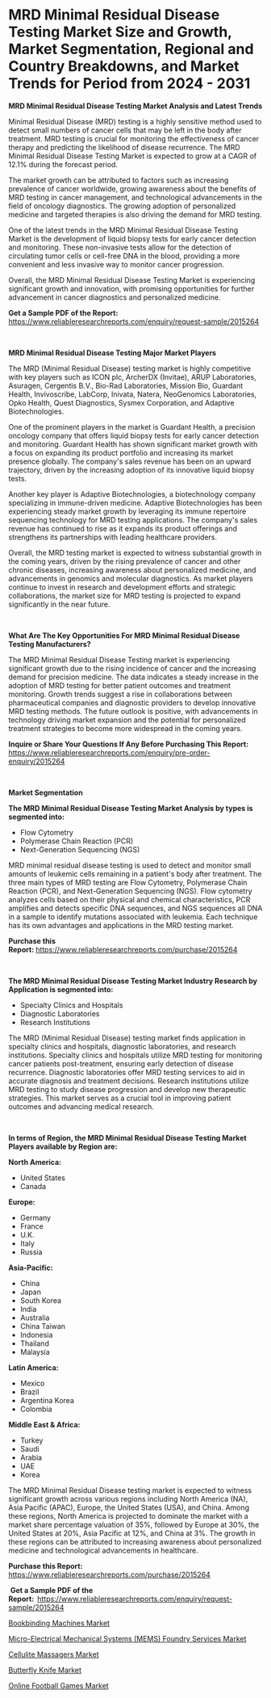 <p><h1>MRD Minimal Residual Disease Testing Market Size and Growth, Market Segmentation, Regional and Country Breakdowns, and Market Trends for Period from 2024 -  2031</h1></p><p><strong>MRD Minimal Residual Disease Testing Market Analysis and Latest Trends</strong></p>
<p><p>Minimal Residual Disease (MRD) testing is a highly sensitive method used to detect small numbers of cancer cells that may be left in the body after treatment. MRD testing is crucial for monitoring the effectiveness of cancer therapy and predicting the likelihood of disease recurrence. The MRD Minimal Residual Disease Testing Market is expected to grow at a CAGR of 12.1% during the forecast period.</p><p>The market growth can be attributed to factors such as increasing prevalence of cancer worldwide, growing awareness about the benefits of MRD testing in cancer management, and technological advancements in the field of oncology diagnostics. The growing adoption of personalized medicine and targeted therapies is also driving the demand for MRD testing.</p><p>One of the latest trends in the MRD Minimal Residual Disease Testing Market is the development of liquid biopsy tests for early cancer detection and monitoring. These non-invasive tests allow for the detection of circulating tumor cells or cell-free DNA in the blood, providing a more convenient and less invasive way to monitor cancer progression.</p><p>Overall, the MRD Minimal Residual Disease Testing Market is experiencing significant growth and innovation, with promising opportunities for further advancement in cancer diagnostics and personalized medicine.</p></p>
<p><strong>Get a Sample PDF of the Report:&nbsp;</strong> <a href="https://www.reliableresearchreports.com/enquiry/request-sample/2015264">https://www.reliableresearchreports.com/enquiry/request-sample/2015264</a></p>
<p>&nbsp;</p>
<p><strong>MRD Minimal Residual Disease Testing Major Market Players</strong></p>
<p><p>The MRD (Minimal Residual Disease) testing market is highly competitive with key players such as ICON plc, ArcherDX (Invitae), ARUP Laboratories, Asuragen, Cergentis B.V., Bio-Rad Laboratories, Mission Bio, Guardant Health, Invivoscribe, LabCorp, Inivata, Natera, NeoGenomics Laboratories, Opko Health, Quest Diagnostics, Sysmex Corporation, and Adaptive Biotechnologies.</p><p>One of the prominent players in the market is Guardant Health, a precision oncology company that offers liquid biopsy tests for early cancer detection and monitoring. Guardant Health has shown significant market growth with a focus on expanding its product portfolio and increasing its market presence globally. The company's sales revenue has been on an upward trajectory, driven by the increasing adoption of its innovative liquid biopsy tests.</p><p>Another key player is Adaptive Biotechnologies, a biotechnology company specializing in immune-driven medicine. Adaptive Biotechnologies has been experiencing steady market growth by leveraging its immune repertoire sequencing technology for MRD testing applications. The company's sales revenue has continued to rise as it expands its product offerings and strengthens its partnerships with leading healthcare providers.</p><p>Overall, the MRD testing market is expected to witness substantial growth in the coming years, driven by the rising prevalence of cancer and other chronic diseases, increasing awareness about personalized medicine, and advancements in genomics and molecular diagnostics. As market players continue to invest in research and development efforts and strategic collaborations, the market size for MRD testing is projected to expand significantly in the near future.</p></p>
<p>&nbsp;</p>
<p><strong>What Are The Key Opportunities For MRD Minimal Residual Disease Testing Manufacturers?</strong></p>
<p><p>The MRD Minimal Residual Disease Testing market is experiencing significant growth due to the rising incidence of cancer and the increasing demand for precision medicine. The data indicates a steady increase in the adoption of MRD testing for better patient outcomes and treatment monitoring. Growth trends suggest a rise in collaborations between pharmaceutical companies and diagnostic providers to develop innovative MRD testing methods. The future outlook is positive, with advancements in technology driving market expansion and the potential for personalized treatment strategies to become more widespread in the coming years.</p></p>
<p><strong>Inquire or Share Your Questions If Any Before Purchasing This Report:</strong> <a href="https://www.reliableresearchreports.com/enquiry/pre-order-enquiry/2015264">https://www.reliableresearchreports.com/enquiry/pre-order-enquiry/2015264</a></p>
<p>&nbsp;</p>
<p><strong>Market Segmentation</strong></p>
<p><strong>The MRD Minimal Residual Disease Testing Market Analysis by types is segmented into:</strong></p>
<p><ul><li>Flow Cytometry</li><li>Polymerase Chain Reaction (PCR)</li><li>Next-Generation Sequencing (NGS)</li></ul></p>
<p><p>MRD minimal residual disease testing is used to detect and monitor small amounts of leukemic cells remaining in a patient's body after treatment. The three main types of MRD testing are Flow Cytometry, Polymerase Chain Reaction (PCR), and Next-Generation Sequencing (NGS). Flow cytometry analyzes cells based on their physical and chemical characteristics, PCR amplifies and detects specific DNA sequences, and NGS sequences all DNA in a sample to identify mutations associated with leukemia. Each technique has its own advantages and applications in the MRD testing market.</p></p>
<p><strong>Purchase this Report:&nbsp;</strong><a href="https://www.reliableresearchreports.com/purchase/2015264">https://www.reliableresearchreports.com/purchase/2015264</a></p>
<p>&nbsp;</p>
<p><strong>The MRD Minimal Residual Disease Testing Market Industry Research by Application is segmented into:</strong></p>
<p><ul><li>Specialty Clinics and Hospitals</li><li>Diagnostic Laboratories</li><li>Research Institutions</li></ul></p>
<p><p>The MRD (Minimal Residual Disease) testing market finds application in specialty clinics and hospitals, diagnostic laboratories, and research institutions. Specialty clinics and hospitals utilize MRD testing for monitoring cancer patients post-treatment, ensuring early detection of disease recurrence. Diagnostic laboratories offer MRD testing services to aid in accurate diagnosis and treatment decisions. Research institutions utilize MRD testing to study disease progression and develop new therapeutic strategies. This market serves as a crucial tool in improving patient outcomes and advancing medical research.</p></p>
<p>&nbsp;</p>
<p><strong>In terms of Region, the MRD Minimal Residual Disease Testing Market Players available by Region are:</strong></p>
<p>
    <p> <strong> North America: </strong>
        <ul>
            <li>United States</li>
            <li>Canada</li>
        </ul>
        </p> 
    <p> <strong> Europe: </strong>
        <ul>
            <li>Germany</li>
            <li>France</li>
            <li>U.K.</li>
            <li>Italy</li>
            <li>Russia</li>
        </ul>
        </p> 
    <p> <strong> Asia-Pacific: </strong>
        <ul>
            <li>China</li>
            <li>Japan</li>
            <li>South Korea</li>
            <li>India</li>
            <li>Australia</li>
            <li>China Taiwan</li>
            <li>Indonesia</li>
            <li>Thailand</li>
            <li>Malaysia</li>
        </ul>
        </p> 
    <p> <strong> Latin America: </strong>
        <ul>
            <li>Mexico</li>
            <li>Brazil</li>
            <li>Argentina Korea</li>
            <li>Colombia</li>
        </ul>
        </p> 
    <p> <strong> Middle East & Africa: </strong>
        <ul>
            <li>Turkey</li>
            <li>Saudi</li>
            <li>Arabia</li>
            <li>UAE</li>
            <li>Korea</li>
        </ul>
    </p>
    </p>
<p><p>The MRD Minimal Residual Disease testing market is expected to witness significant growth across various regions including North America (NA), Asia Pacific (APAC), Europe, the United States (USA), and China. Among these regions, North America is projected to dominate the market with a market share percentage valuation of 35%, followed by Europe at 30%, the United States at 20%, Asia Pacific at 12%, and China at 3%. The growth in these regions can be attributed to increasing awareness about personalized medicine and technological advancements in healthcare.</p></p>
<p><strong>Purchase this Report: </strong><a href="https://www.reliableresearchreports.com/purchase/2015264">https://www.reliableresearchreports.com/purchase/2015264</a></p>
<p>&nbsp;<strong>Get a Sample PDF of the Report:&nbsp;&nbsp;</strong><a href="https://www.reliableresearchreports.com/enquiry/request-sample/2015264">https://www.reliableresearchreports.com/enquiry/request-sample/2015264</a></p>
<p><strong></strong></p>
<p><p><a href="https://view.publitas.com/reportprime-1/bookbinding-machines-market-centers-on-aspects-such-as-market-growth-market-share-market-opportunity-and-projected-forecasts-spanning-from-2024-to-2031/">Bookbinding Machines Market</a></p><p><a href="https://fearless-okapi-6c8.notion.site/Micro-Electrical-Mechanical-Systems-MEMS-Foundry-Services-Market-Challenges-Opportunities-and-G-b8e40ba7c64c4e35b80a0240c37a2bcf">Micro-Electrical Mechanical Systems (MEMS) Foundry Services Market</a></p><p><a href="https://scarlet-rocket-c63.notion.site/Cellulite-Massagers-Market-Research-Report-Reveals-The-Latest-Trends-And-Opportunities-of-this-Marke-7125b87367104ae8bc3510dc532af021">Cellulite Massagers Market</a></p><p><a href="https://view.publitas.com/reportprime-1/butterfly-knife-market-provides-detailed-segmentation-of-this-market-based-on-type-application-and-region-and-forecast-for-the-period-from-2024-2031/">Butterfly Knife Market</a></p><p><a href="https://zircon-bluebell-299.notion.site/Online-Football-Games-Market-Centers-on-Aspects-such-as-Market-Growth-Market-Share-Market-Opportun-5d32d4de7d22477b8e4d40a583e89be2">Online Football Games Market</a></p></p>